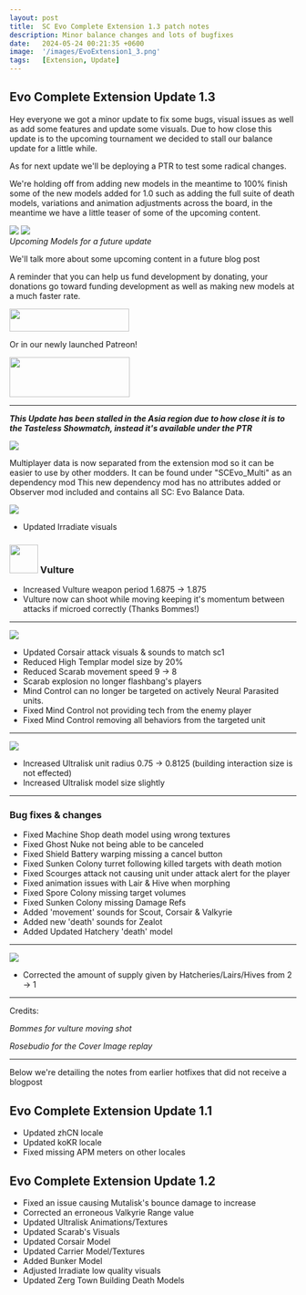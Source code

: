 ```yaml
---
layout: post
title:  SC Evo Complete Extension 1.3 patch notes
description: Minor balance changes and lots of bugfixes
date:   2024-05-24 00:21:35 +0600
image:  '/images/EvoExtension1_3.png'
tags:   [Extension, Update]
---
```


## Evo Complete Extension Update 1.3

Hey everyone we got a minor update to fix some bugs, visual issues as well as add some features and update some visuals. Due to how close this update is to the upcoming tournament we decided to stall our balance update for a little while.

As for next update we'll be deploying a PTR to test some radical changes.

We're holding off from adding new models in the meantime to 100% finish some of the new models added for 1.0 such as adding the full suite of death models, variations and animation adjustments across the board, in the meantime we have a little teaser of some of the upcoming content.

<div class="gallery-box">
  <div class="gallery">
    <img src="{{site.baseurl}}/images/teaser-queennest.png">
    <img src="{{site.baseurl}}/images/teaser-sciencevessel.png">
  </div>
  <em>Upcoming Models for a future update</em>
</div>

We'll talk more about some upcoming content in a future blog post

A reminder that you can help us fund development by donating, your donations go toward funding development as well as making new models at a much faster rate.

<a href="https://paypal.me/KopruluKat/"><img src="{{site.baseurl}}/images/blue.png" width="210" height="40"></a> 

Or in our newly launched Patreon!

<a href="https://www.patreon.com/TeamKopruluSC2"><img src="{{site.baseurl}}/images/becomeAPatronBanner.png" width="211" height="70"></a> 

***

***This Update has been stalled in the Asia region due to how close it is to the Tasteless Showmatch, instead it's available under the PTR***

![]({{site.baseurl}}/images/Divider_Extension.png)

Multiplayer data is now separated from the extension mod so it can be easier to use by other modders. It can be found under "SCEvo_Multi" as an dependency mod
This new dependency mod has no attributes added or Observer mod included and contains all SC: Evo Balance Data.

![]({{site.baseurl}}/images/Divider_Terran.png)

- Updated Irradiate visuals

### <img src="{{site.baseurl}}/images/btn-unit-terran-vulture@scbw.png" width="50" height="50"> Vulture

- Increased Vulture weapon period 1.6875 -> 1.875
- Vulture now can shoot while moving keeping it's momentum between attacks if microed correctly (Thanks Bommes!)

***

![]({{site.baseurl}}/images/Divider_Protoss.png)

- Updated Corsair attack visuals & sounds to match sc1
- Reduced High Templar model size by 20%
- Reduced Scarab movement speed 9 -> 8 
- Scarab explosion no longer flashbang's players
- Mind Control can no longer be targeted on actively Neural Parasited units.
- Fixed Mind Control not providing tech from the enemy player
- Fixed Mind Control removing all behaviors from the targeted unit

***

![]({{site.baseurl}}/images/Divider_Zerg.png)

- Increased Ultralisk unit radius 0.75 -> 0.8125 (building interaction size is not effected)
- Increased Ultralisk model size slightly

***

### Bug fixes & changes
- Fixed Machine Shop death model using wrong textures
- Fixed Ghost Nuke not being able to be canceled 
- Fixed Shield Battery warping missing a cancel button
- Fixed Sunken Colony turret following killed targets with death motion
- Fixed Scourges attack not causing unit under attack alert for the player
- Fixed animation issues with Lair & Hive when morphing
- Fixed Spore Colony missing target volumes
- Fixed Sunken Colony missing Damage Refs
- Added 'movement' sounds for Scout, Corsair & Valkyrie
- Added new 'death' sounds for Zealot
- Added Updated Hatchery 'death' model

***

![]({{site.baseurl}}/images/Divider_Legacy.png)

- Corrected the amount of supply given by Hatcheries/Lairs/Hives from 2 -> 1

***
Credits: 

_Bommes for vulture moving shot_

_Rosebudio for the Cover Image replay_

***
Below we're detailing the notes from earlier hotfixes that did not receive a blogpost

## Evo Complete Extension Update 1.1

- Updated zhCN locale
- Updated koKR locale
- Fixed missing APM meters on other locales

## Evo Complete Extension Update 1.2

- Fixed an issue causing Mutalisk's bounce damage to increase
- Corrected an erroneous Valkyrie Range value
- Updated Ultralisk Animations/Textures
- Updated Scarab's Visuals
- Updated Corsair Model
- Updated Carrier Model/Textures
- Added Bunker Model
- Adjusted Irradiate low quality visuals
- Updated Zerg Town Building Death Models